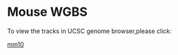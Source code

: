 # Mouse WGBS
To view the tracks in UCSC genome browser,please click:

[mm10](http://genome.ucsc.edu/cgi-bin/hgTracks?db=mm10&hubUrl=https://raw.githubusercontent.com/zhou-lab/trackHub/master/Mouse_WGBS/hub.txt)
